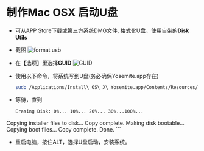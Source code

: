 # 制作Mac OSX 启动U盘
	
+ 可从APP Store下载或第三方系统DMG文件, 格式化U盘，使用自带的**Disk Utils**
+ 截图
	![format usb](http://ips.chotee.com/wp-content/uploads/2014/osx-yosemite-usb-install-drive/format-usb.jpg)
+ 在【选项】里选择**GUID**
	![GUID](http://ips.chotee.com/wp-content/uploads/2014/osx-yosemite-usb-install-drive/guid.jpg)
+ 使用以下命令，将系统写到U盘(务必确保Yosemite.app存在)
	
	```bash
	sudo /Applications/Install\ OS\ X\ Yosemite.app/Contents/Resources/createinstallmedia --volume /Volumes/iPlaySoft --applicationpath /Applications/Install\ OS\ X\ Yosemite.app --nointeraction
	```
	
+ 等待，直到
	
	```bash
	Erasing Disk: 0%... 10%... 20%... 30%...100%...
Copying installer files to disk...
Copy complete.
Making disk bootable...
Copying boot files...
Copy complete.
Done.
	```
	
+ 重启电脑，按住ALT，选择U盘启动，安装系统。